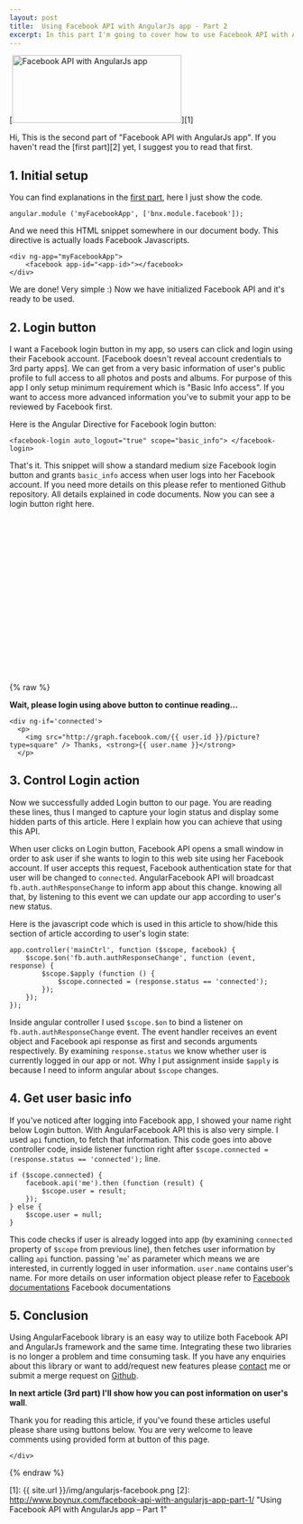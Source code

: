```yaml
---
layout: post
title:  Using Facebook API with AngularJs app - Part 2
excerpt: In this part I'm going to cover how to use Facebook API with AngularJs App to implement Facebook Login feature. With this feature you can easily integrate your AngularJs apps with Facebook social oAuth.
---
```


[<img class="size-medium wp-image-845 aligncenter" title="AngularJS Facebook" alt="Facebook API with AngularJs app" src="{{ site.url }}/img/angularjs-facebook-300x120.png" width="300" height="120" />][1]

Hi, This is the second part of "Facebook API with AngularJs app". If you haven't read the [first part][2] yet, I suggest you to read that first. 

## 1. Initial setup

You can find explanations in the <a href="http://www.boynux.com/facebook-api-with-angularjs-app-part-1/" title="Using Facebook API with AngularJs app – Part 1" target="_blank">first part</a>, here I just show the code. 

    angular.module ('myFacebookApp', ['bnx.module.facebook']);

And we need this HTML snippet somewhere in our document body. This directive is actually loads Facebook Javascripts. 

    <div ng-app="myFacebookApp">
        <facebook app-id="<app-id>"></facebook>
    </div>

We are done! Very simple :) Now we have initialized Facebook API and it's ready to be used.

<script src="//ajax.googleapis.com/ajax/libs/angularjs/1.2.15/angular.min.js"></script> 
<script src="https://raw.githubusercontent.com/boynux/AngularFacebook/master/facebook.js" async=""></script>

<script language="javascript">
var app = angular.module ('myFacebookApp', ['bnx.module.facebook']);
app.controller('mainCtrl', function ($scope, facebook) {
    $scope.$on('fb.auth.authResponseChange', function (event, response) {
        $scope.$apply (function () {
            $scope.connected = (response.status == 'connected');

            if ($scope.connected) {
                facebook.api ('me').then (function (result) {
                    $scope.user = result;
                });
            } else {
                $scope.user = null;
            }
        });
    });
});
</script> 

## 2. Login button

I want a Facebook login button in my app, so users can click and login using their Facebook account. [Facebook doesn&#39;t reveal account credentials to 3rd party apps]. We can get from a very basic information of user&#39;s public profile to full access to all photos and posts and albums. For purpose of this app I only setup minimum requirement which is &quot;Basic Info access&quot;. If you want to access more advanced information you&#39;ve to submit your app to be reviewed by Facebook first.

Here is the Angular Directive for Facebook login button:

    <facebook-login auto_logout="true" scope="basic_info"> </facebook-login>

That&#39;s it. This snippet will show a standard medium size Facebook login button and grants `basic_info` access when user logs into her Facebook account. If you need more details on this please refer to mentioned Github repository. All details explained in code documents. Now you can see a login button right here.

<script async src="//pagead2.googlesyndication.com/pagead/js/adsbygoogle.js"></script> 
<!-- Display Large Rectangle -->
<ins class="adsbygoogle" 
    style="display:inline-block;width:336px;height:280px" 
    data-ad-client="ca-pub-7360583392867579" 
    data-ad-slot="7819924448">
</ins> 
<script> (adsbygoogle = window.adsbygoogle || []).push({}); </script>

{% raw %}
<div ng-app="myFacebookApp" markdown="1">
  <facebook app-id="1491187207767298"></facebook> 
  <facebook-login scope="basic_info" auto_logout="true"></facebook-login> 
  <div ng-controller='mainCtrl'>
    <div ng-if='!connected'>
      <p>
        <strong>Wait, please login using above button to continue reading...</strong>
      </p>
    </div>

    <div ng-if='connected'>
      <p>
        <img src="http://graph.facebook.com/{{ user.id }}/picture?type=square" /> Thanks, <strong>{{ user.name }}</strong>
      </p>
 
<h2>3. Control Login action</h2>

<p>Now we successfully added Login button to our page. You are reading these lines, thus I manged to capture your login status and display some hidden parts of this article. Here I explain how you can achieve that using this API.</p>

<p>When user clicks on Login button, Facebook API opens a small window in order to ask user if she wants to login to this web site using her Facebook account. If user accepts this request, Facebook authentication state for that user will be changed to <code>connected</code>. AngularFacebook API will broadcast <code>fb.auth.authResponseChange</code> to inform app about this change. knowing all that, by listening to this event we can update our app according to user&#39;s new status.</p>

<p>Here is the javascript code which is used in this article to show/hide this section of article according to user&#39;s login state:</p>
<div class="highlight"><pre><code class="language-javascript" data-lang="javascript"><span class="nx">app</span><span class="p">.</span><span class="nx">controller</span><span class="p">(</span><span class="s1">&#39;mainCtrl&#39;</span><span class="p">,</span> <span class="kd">function</span> <span class="p">(</span><span class="nx">$scope</span><span class="p">,</span> <span class="nx">facebook</span><span class="p">)</span> <span class="p">{</span> 
    <span class="nx">$scope</span><span class="p">.</span><span class="nx">$on</span><span class="p">(</span><span class="s1">&#39;fb.auth.authResponseChange&#39;</span><span class="p">,</span> <span class="kd">function</span> <span class="p">(</span><span class="nx">event</span><span class="p">,</span> <span class="nx">response</span><span class="p">)</span> <span class="p">{</span> 
        <span class="nx">$scope</span><span class="p">.</span><span class="nx">$apply</span> <span class="p">(</span><span class="kd">function</span> <span class="p">()</span> <span class="p">{</span> 
            <span class="nx">$scope</span><span class="p">.</span><span class="nx">connected</span> <span class="o">=</span> <span class="p">(</span><span class="nx">response</span><span class="p">.</span><span class="nx">status</span> <span class="o">==</span> <span class="s1">&#39;connected&#39;</span><span class="p">);</span> 
        <span class="p">});</span> 
    <span class="p">});</span> 
<span class="p">});</span>
</code></pre></div>
<p>Inside angular controller I used <code>$scope.$on</code> to bind a listener on <code>fb.auth.authResponseChange</code> event. The event handler receives an event object and Facebook api response as first and seconds arguments respectively. By examining <code>response.status</code> we know whether user is currently logged in our app or not. Why I put assignment inside <code>$apply</code> is because I need to inform angular about <code>$scope</code> changes.</p>

<h2>4. Get user basic info</h2>

<p>If you&#39;ve noticed after logging into Facebook app, I showed your name right below Login button. With AngularFacebook API this is also very simple. I used <code>api</code> function, to fetch that information. This code goes into above controller code, inside listener function right after <code>$scope.connected = (response.status == &#39;connected&#39;);</code> line.</p>
<div class="highlight"><pre><code class="language-javascript" data-lang="javascript"><span class="k">if</span> <span class="p">(</span><span class="nx">$scope</span><span class="p">.</span><span class="nx">connected</span><span class="p">)</span> <span class="p">{</span> 
    <span class="nx">facebook</span><span class="p">.</span><span class="nx">api</span><span class="p">(</span><span class="s1">&#39;me&#39;</span><span class="p">).</span><span class="nx">then</span> <span class="p">(</span><span class="kd">function</span> <span class="p">(</span><span class="nx">result</span><span class="p">)</span> <span class="p">{</span> 
        <span class="nx">$scope</span><span class="p">.</span><span class="nx">user</span> <span class="o">=</span> <span class="nx">result</span><span class="p">;</span> 
    <span class="p">});</span> 
<span class="p">}</span> <span class="k">else</span> <span class="p">{</span> 
    <span class="nx">$scope</span><span class="p">.</span><span class="nx">user</span> <span class="o">=</span> <span class="kc">null</span><span class="p">;</span> 
<span class="p">}</span>
</code></pre></div>
<p>This code checks if user is already logged into app (by examining <code>connected</code> property of <code>$scope</code> from previous line), then fetches user information by calling <code>api</code> function. passing &#39;<code>me</code>&#39; as parameter which means we are interested, in currently logged in user information. <code>user.name</code> contains user&#39;s name. For more details on user information object please refer to <a href="https://developers.facebook.com/docs/graph-api/reference/v2.0/user">Facebook documentations</a> Facebook documentations</p>

<h2>5. Conclusion</h2>

<p>Using AngularFacebook library is an easy way to utilize both Facebook API and AngularJs framework and the same time. Integrating these two libraries is no longer a problem and time consuming task. If you have any enquiries about this library or want to add/request new features please <a href="http://www.boynux.com/im-here/">contact</a> me or submit a merge request on <a href="https://github.com/boynux/AngularFacebook">Github</a>.</p>

<p><strong>In next article (3rd part) I&#39;ll show how you can post information on user&#39;s wall</strong>.</p>

<p>Thank you for reading this article, if you&#39;ve found these articles useful please share using buttons below. You are very welcome to leave comments using provided form at button of this page.</p>

     
    </div>
  </div>
</div>
{% endraw %}

<!-- Responsive Display -->
<ins class="adsbygoogle" 
    style="display:block" 
    data-ad-client="ca-pub-7360583392867579" 
    data-ad-slot="4587256441" 
    data-ad-format="auto">
</ins> 
<script> (adsbygoogle = window.adsbygoogle || []).push({}); </script>

[1]: {{ site.url }}/img/angularjs-facebook.png
[2]: http://www.boynux.com/facebook-api-with-angularjs-app-part-1/ "Using Facebook API with AngularJs app – Part 1"
